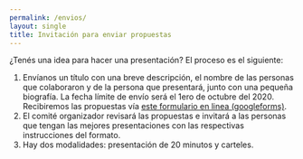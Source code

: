 ```yaml
---
permalink: /envios/
layout: single
title: Invitación para enviar propuestas
---
```



¿Tenés una idea para hacer una presentación? El proceso es el siguiente:

1. Envíanos un título con una breve descripción, el nombre de las personas que colaboraron y de la persona que presentará, junto con una pequeña biografía. La fecha límite de envío será el 1ero de octubre del 2020. Recibiremos las propuestas vía [este formulario en linea (googleforms)](https://forms.gle/w46i9ZNgQYsu7Dg98).
2. El comité organizador revisará las propuestas e invitará a las personas que tengan las mejores presentaciones con las respectivas instrucciones del formato.
3. Hay dos modalidades: presentación de 20 minutos y carteles. 
